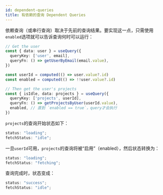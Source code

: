 ```yaml
---
id: dependent-queries
title: 有依赖的查询 Dependent Queries
---
```


依赖查询（或串行查询）取决于先前的查询结果。要实现这一点，只需使用`enabled`选项就可以告诉查询何时可以运行：

```ts
// Get the user
const { data: user } = useQuery({
  queryKey: ['user', email],
  queryFn: () => getUserByEmail(email.value),
})

const userId = computed(() => user.value?.id)
const enabled = computed(() => !!user.value?.id)

// Then get the user's projects
const { isIdle, data: projects } = useQuery({
  queryKey: ['projects', userId],
  queryFn: () => getProjectsByUser(userId.value),
  enabled, // 直到 `enabled == true`，query才会执行
})
```

`projects`的查询开始状态如下：

```ts
status: "loading";
fetchStatus: "idle";
```

一旦`userId`可用，`projects`的查询将被“启用”（enabled），然后状态转换为：

```ts
status: "loading";
fetchStatus: "fetching";
```

查询完成时，状态变成：

```ts
status: "success";
fetchStatus: "idle";
```
